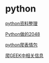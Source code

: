 # python
[python资料整理](https://github.com/Mshenchen/python/blob/775dc7533a5c74da70f737953137c6b75bdddd0c/Python%20%E5%AD%A6%E4%B9%A0.md)

[Python做的2048](https://github.com/Mshenchen/python/blob/a994729448d52db9f9980c77ae2fa14080dd714d/2048.py)

[python爬表情包](https://github.com/Mshenchen/python/blob/41b4a6e7b734b9aa5f3b342caeb4ca8018539304/pacong.py)

[爬GEEK中相关信息](https://github.com/Mshenchen/python/blob/821afa3d65ffc2248ccaf02ed9aa63fd1145d814/%E7%88%ACgeek%E7%BD%91.py)
